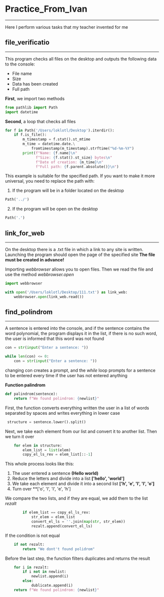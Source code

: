 # Practice_From_Ivan
___
Here I perform various tasks that my teacher invented for me
## file_verificatio
___
This program checks all files on the desktop 
and outputs the following data to the console:

  + File name
  + Size
  + Data has been created
  + Full path

**First**, we import two methods

```python
from pathlib import Path
import datetime
```
**Second**, a loop that checks all files
```python
for f in Path('/Users/loklotl/Desktop').iterdir():
    if f.is_file():
        m_timestamp = f.stat().st_mtime
        m_time = datetime.date.\
            fromtimestamp(m_timestamp).strftime("%d-%m-%Y")
        print(f"Name: {f.name}\n"
              f"Size: {f.stat().st_size} bytes\n"
              f"Date of creation: {m_time}\n"
              f"Full path: {f.parent.absolute()}\n")
```
This example is suitable for the specified path.
If you want to
make it more universal, 
you need to replace the path with:
   1. If the program will be in a folder located on the desktop
```python
Path('../')
```
   2. If the program will be open on the desktop 
```python
Path('.')
```
## link_for_web
____
On the desktop there is a .txt 
file in which a link to any site is written. 
Launching the program should open the page of the specified site
**The file must be created in advance!**

Importing _webbrowser_ allows you to open files.
Then we read the file and use the method _webbrowser.open_
```python
import webbrowser

with open('/Users/loklotl/Desktop/111.txt') as link_web:
    webbrowser.open(link_web.read())
```
## find_polindrom
___
A sentence is entered into the console, 
and if the sentence contains the word polynomial, 
the program displays it in the list, if there is no such word, 
the user is informed that this word was not found
```python
con = str(input("Enter a sentence: "))

while len(con) <= 0:
    con = str(input("Enter a sentence: "))
```
changing con creates a prompt, and the _while_
loop prompts for a sentence to be entered every time 
if the user has not entered anything

**Function palindrom**
```python
def palindrom(sentence):
    return f"We found polindrom: {newlist}"
```
First, the function converts everything written
the user in a list of words separated by spaces and 
writes everything in lower case
```python
 structure = sentence.lower().split()
```
Next, we take each element from our list and convert 
it to another list. Then we turn it over
```python
    for elem in structure:
        elem_list = list(elem)
        copy_el_ls_rev = elem_list[::-1]
```
This whole process looks like this:
   1. The user entered a sentence **(Hello world)**
2. Reduce the letters and divide into a list **['hello', 'world']**
3. We take each element and divide it into a second list **['h', 'e', 'l', 'l', 'o']**
4. Turn over **['o', 'l', 'l', 'e', 'h']

We compare the two lists, and if they are equal, 
we add them to the list *rezalt*
```python
        if elem_list == copy_el_ls_rev:
            str_elem = elem_list
            convert_el_ls = ''.join(map(str, str_elem))
            rezalt.append(convert_el_ls)
```
If the condition is not equal
```python
    if not rezalt:
        return "We dont't found polidrom"
```
Before the last step, the function filters 
duplicates and returns the result
```python
    for i in rezalt:
        if i not in newlist:
            newlist.append(i)
        else:
            dublicate.append(i)
    return f"We found polindrom: {newlist}"
```
